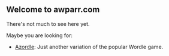 ## Welcome to awparr.com

There's not much to see here yet.

Maybe you are looking for:

- [Azordle](https://www.awparr.com/azordle/): Just another variation of the popular Wordle game.

